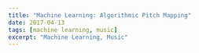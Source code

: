 ```yaml
---
title: "Machine Learning: Algorithmic Pitch Mapping"
date: 2017-04-13
tags: [machine learning, music]
excerpt: "Machine Learning, Music"
---
```

